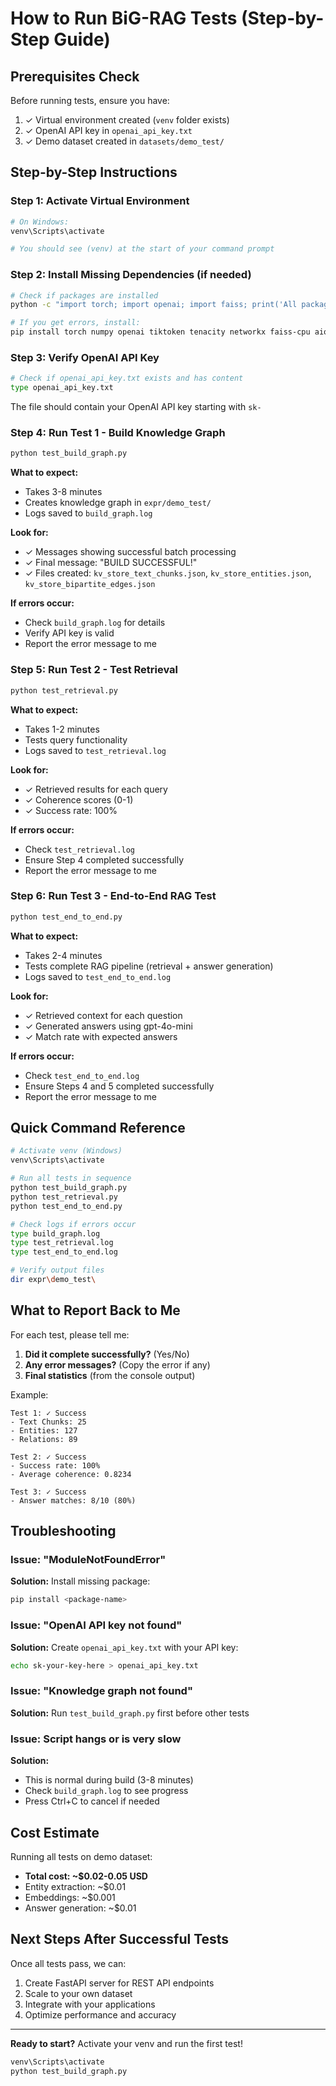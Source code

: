 # How to Run BiG-RAG Tests (Step-by-Step Guide)

## Prerequisites Check

Before running tests, ensure you have:
1. ✓ Virtual environment created (`venv` folder exists)
2. ✓ OpenAI API key in `openai_api_key.txt`
3. ✓ Demo dataset created in `datasets/demo_test/`

## Step-by-Step Instructions

### Step 1: Activate Virtual Environment

```bash
# On Windows:
venv\Scripts\activate

# You should see (venv) at the start of your command prompt
```

### Step 2: Install Missing Dependencies (if needed)

```bash
# Check if packages are installed
python -c "import torch; import openai; import faiss; print('All packages OK')"

# If you get errors, install:
pip install torch numpy openai tiktoken tenacity networkx faiss-cpu aiohttp pydantic
```

### Step 3: Verify OpenAI API Key

```bash
# Check if openai_api_key.txt exists and has content
type openai_api_key.txt
```

The file should contain your OpenAI API key starting with `sk-`

### Step 4: Run Test 1 - Build Knowledge Graph

```bash
python test_build_graph.py
```

**What to expect:**
- Takes 3-8 minutes
- Creates knowledge graph in `expr/demo_test/`
- Logs saved to `build_graph.log`

**Look for:**
- ✓ Messages showing successful batch processing
- ✓ Final message: "BUILD SUCCESSFUL!"
- ✓ Files created: `kv_store_text_chunks.json`, `kv_store_entities.json`, `kv_store_bipartite_edges.json`

**If errors occur:**
- Check `build_graph.log` for details
- Verify API key is valid
- Report the error message to me

### Step 5: Run Test 2 - Test Retrieval

```bash
python test_retrieval.py
```

**What to expect:**
- Takes 1-2 minutes
- Tests query functionality
- Logs saved to `test_retrieval.log`
 
**Look for:**
- ✓ Retrieved results for each query
- ✓ Coherence scores (0-1)
- ✓ Success rate: 100%
 
**If errors occur:**
- Check `test_retrieval.log`
- Ensure Step 4 completed successfully
- Report the error message to me

### Step 6: Run Test 3 - End-to-End RAG Test

```bash
python test_end_to_end.py
```

**What to expect:**
- Takes 2-4 minutes
- Tests complete RAG pipeline (retrieval + answer generation)
- Logs saved to `test_end_to_end.log`

**Look for:**
- ✓ Retrieved context for each question
- ✓ Generated answers using gpt-4o-mini
- ✓ Match rate with expected answers

**If errors occur:**
- Check `test_end_to_end.log`
- Ensure Steps 4 and 5 completed successfully
- Report the error message to me

## Quick Command Reference

```bash
# Activate venv (Windows)
venv\Scripts\activate

# Run all tests in sequence
python test_build_graph.py
python test_retrieval.py
python test_end_to_end.py

# Check logs if errors occur
type build_graph.log
type test_retrieval.log
type test_end_to_end.log

# Verify output files
dir expr\demo_test\
```

## What to Report Back to Me

For each test, please tell me:

1. **Did it complete successfully?** (Yes/No)
2. **Any error messages?** (Copy the error if any)
3. **Final statistics** (from the console output)

Example:
```
Test 1: ✓ Success
- Text Chunks: 25
- Entities: 127
- Relations: 89

Test 2: ✓ Success
- Success rate: 100%
- Average coherence: 0.8234

Test 3: ✓ Success
- Answer matches: 8/10 (80%)
```

## Troubleshooting

### Issue: "ModuleNotFoundError"
**Solution:** Install missing package:
```bash
pip install <package-name>
```

### Issue: "OpenAI API key not found"
**Solution:** Create `openai_api_key.txt` with your API key:
```bash
echo sk-your-key-here > openai_api_key.txt
```

### Issue: "Knowledge graph not found"
**Solution:** Run `test_build_graph.py` first before other tests

### Issue: Script hangs or is very slow
**Solution:**
- This is normal during build (3-8 minutes)
- Check `build_graph.log` to see progress
- Press Ctrl+C to cancel if needed

## Cost Estimate

Running all tests on demo dataset:
- **Total cost: ~$0.02-0.05 USD**
- Entity extraction: ~$0.01
- Embeddings: ~$0.001
- Answer generation: ~$0.01

## Next Steps After Successful Tests

Once all tests pass, we can:
1. Create FastAPI server for REST API endpoints
2. Scale to your own dataset
3. Integrate with your applications
4. Optimize performance and accuracy

---

**Ready to start?** Activate your venv and run the first test!

```bash
venv\Scripts\activate
python test_build_graph.py
```

